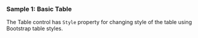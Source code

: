 ### Sample 1: Basic Table

The Table control has `Style` property for changing style of the table using Bootstrap table styles.
